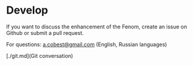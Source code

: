 Develop
=======

If you want to discuss the enhancement of the Fenom, create an issue on Github or submit a pull request.

For questions: a.cobest@gmail.com (English, Russian languages)

[./git.md](Git conversation)